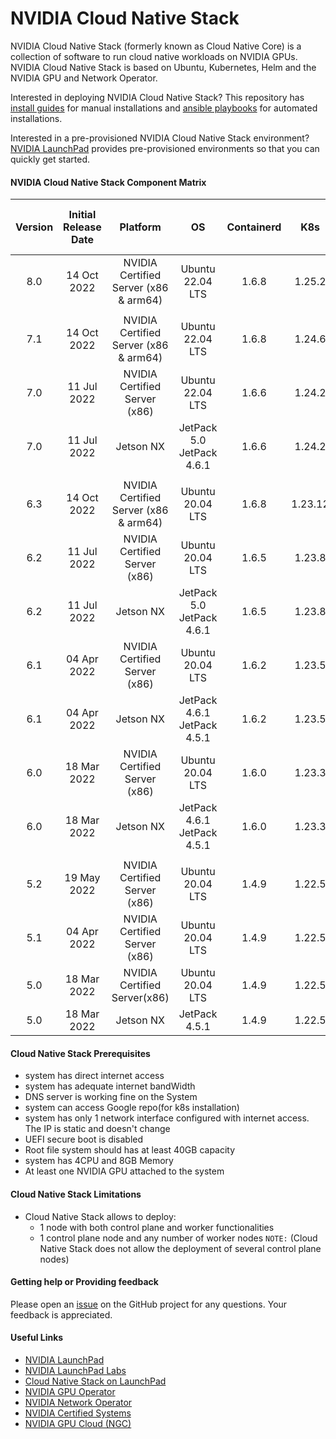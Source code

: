 # NVIDIA Cloud Native Stack 

NVIDIA Cloud Native Stack (formerly known as Cloud Native Core) is a collection of software to run cloud native workloads on NVIDIA GPUs. NVIDIA Cloud Native Stack is based on Ubuntu, Kubernetes, Helm and the NVIDIA GPU and Network Operator.

Interested in deploying NVIDIA Cloud Native Stack? This repository has [install guides](https://github.com/NVIDIA/cloud-native-stack/tree/master/install-guides) for manual installations and [ansible playbooks](https://github.com/NVIDIA/cloud-native-stack/tree/master/playbooks) for automated installations.

Interested in a pre-provisioned NVIDIA Cloud Native Stack environment? [NVIDIA LaunchPad](https://www.nvidia.com/en-us/data-center/launchpad/) provides pre-provisioned environments so that you can quickly get started.

#### NVIDIA Cloud Native Stack Component Matrix

| Version | Initial Release Date   | Platform              | OS    | Containerd | K8s    | Helm  | NVIDIA GPU Operator | NVIDIA Network Operator | NVIDIA Data Center Driver |
| :---:   |    :---:     | :---:                           | :---:  | :---:      | :---: | :---:        | :---:            | :---:      | :---: |
| 8.0     | 14 Oct 2022   | NVIDIA Certified Server (x86 & arm64)  | Ubuntu 22.04 LTS            | 1.6.8 | 1.25.2 |  3.10.0 | 22.9.0       | 1.3.0(x86 only)            | 520.61.07  |
|         |                |                               |                             |            |       |       |                  |            |                  | 
| 7.1     | 14 Oct 2022   | NVIDIA Certified Server (x86 & arm64)  | Ubuntu 22.04 LTS            | 1.6.8 | 1.24.6 |  3.10.0 | 22.9.0       | 1.3.0(x86 only)            | 520.61.07  | 
| 7.0     | 11 Jul 2022   | NVIDIA Certified Server (x86)  | Ubuntu 22.04 LTS            | 1.6.6 | 1.24.2 |  3.9.0 | 1.11.0       | 1.2.0            | 515.48.07   | 
| 7.0     | 11 Jul 2022   | Jetson NX                      | JetPack 5.0 JetPack 4.6.1   | 1.6.6 | 1.24.2 |  3.9.0 | N/A          | N/A              | N/A         |  
|         |                |                               |                             |            |       |       |                  |            |                  | 
| 6.3    | 14 Oct 2022   | NVIDIA Certified Server (x86 & arm64)  | Ubuntu 20.04 LTS            | 1.6.8 | 1.23.12 | 3.10.0 | 22.9.0       | 1.3.0(x86 only)            | 520.61.07  |
| 6.2     | 11 Jul 2022   | NVIDIA Certified Server (x86)  | Ubuntu 20.04 LTS            | 1.6.5 | 1.23.8 | 3.8.2 | 1.11.0       | 1.2.0            | 515.48.07  | 
| 6.2     | 11 Jul 2022   | Jetson NX                      | JetPack 5.0 JetPack 4.6.1   | 1.6.5 | 1.23.8 | 3.8.2 | N/A         | N/A              | N/A         |  
| 6.1     | 04 Apr 2022   | NVIDIA Certified Server (x86)  | Ubuntu 20.04 LTS            | 1.6.2 | 1.23.5 | 3.8.1 | 1.10.1      | 1.1.0            | 510.47.03 | 
| 6.1     | 04 Apr 2022   | Jetson NX                      | JetPack 4.6.1 JetPack 4.5.1 | 1.6.2 | 1.23.5 | 3.8.1 | N/A         | N/A              | N/A         |    
| 6.0     | 18 Mar 2022   | NVIDIA Certified Server (x86)  | Ubuntu 20.04 LTS            | 1.6.0 | 1.23.3 | 3.8.0 | 1.9.1       | 1.1.0            | 510.47.03     |  
| 6.0     | 18 Mar 2022   | Jetson NX                      | JetPack 4.6.1 JetPack 4.5.1 | 1.6.0 | 1.23.3 | 3.8.0 | N/A         | N/A              | N/A         | 
|         |               |                                |        |            |       |                |                  |            |                 | 
| 5.2     | 19 May 2022   | NVIDIA Certified Server (x86)  | Ubuntu 20.04 LTS            | 1.4.9 |1.22.5  | 3.8.2 | 1.10.1       | 1.1.0            | 510.47.03 | 
| 5.1     | 04 Apr 2022   | NVIDIA Certified Server (x86)  | Ubuntu 20.04 LTS            | 1.4.9 | 1.22.5 | 3.6.3 | 1.10.1       | 1.1.0            | 470.103.01  | 
| 5.0     | 18 Mar 2022  | NVIDIA Certified Server(x86)    | Ubuntu 20.04 LTS            | 1.4.9 | 1.22.5 | 3.6.3  | 1.9.1        | 1.1.0            | 470.103.01 |  
| 5.0     | 18 Mar 2022   | Jetson NX                      | JetPack 4.5.1               | 1.4.9 |1.22.5  | 3.6.3 | N/A          | N/A              | N/A     |

#### Cloud Native Stack Prerequisites

- system has direct internet access
- system has adequate internet bandWidth
- DNS server is working fine on the System
- system can access Google repo(for k8s installation)
- system has only 1 network interface configured with internet access. The IP is static and doesn't change
- UEFI secure boot is disabled
- Root file system should has at least 40GB capacity
- system has 4CPU and 8GB Memory
- At least one NVIDIA GPU attached to the system

#### Cloud Native Stack Limitations

- Cloud Native Stack allows to deploy:
    - 1 node with both control plane and worker functionalities
    - 1 control plane node and any number of worker nodes
`NOTE:` (Cloud Native Stack does not allow the deployment of several control plane nodes)

#### Getting help or Providing feedback

Please open an [issue](https://github.com/NVIDIA/cloud-native-stack/issues) on the GitHub project for any questions. Your feedback is appreciated.

#### Useful Links
- [NVIDIA LaunchPad](https://www.nvidia.com/en-us/data-center/launchpad/)
- [NVIDIA LaunchPad Labs](https://docs.nvidia.com/launchpad/index.html)
- [Cloud Native Stack on LaunchPad](https://docs.nvidia.com/LaunchPad/developer-labs/overview.html)
- [NVIDIA GPU Operator](https://docs.nvidia.com/datacenter/cloud-native/gpu-operator/overview.html)
- [NVIDIA Network Operator](https://docs.nvidia.com/networking/display/COKAN10/Network+Operator)
- [NVIDIA Certified Systems](https://www.nvidia.com/en-us/data-center/products/certified-systems/)
- [NVIDIA GPU Cloud (NGC)](https://catalog.ngc.nvidia.com/)
